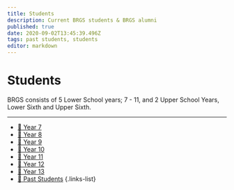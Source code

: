 ```yaml
---
title: Students
description: Current BRGS students & BRGS alumni
published: true
date: 2020-09-02T13:45:39.496Z
tags: past students, students
editor: markdown
---
```


# Students
BRGS consists of 5 Lower School years; 7 - 11, and 2 Upper School Years, Lower Sixth and Upper Sixth.
___
- [👶 Year 7](/students/intake20)
- [🧒 Year 8](/students/intake19)
- [🧒 Year 9](/students/intake18)
- [🧑 Year 10](/students/intake17)
- [🧓 Year 11](/students/intake16)
- [🧑 Year 12](/students/intake15)
- [🧓 Year 13](/students/intake14)
- [🧓 Past Students](/students/past)
{.links-list}